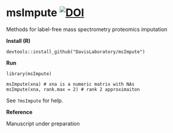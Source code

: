 # msImpute [![DOI](https://zenodo.org/badge/239129382.svg)](https://zenodo.org/badge/latestdoi/239129382)

Methods for label-free mass spectrometry proteomics imputation

**Install (R)**

```
devtools::install_github("DavisLaboratory/msImpute")

```

**Run**

```
library(msImpute)

msImpute(xna) # xna is a numeric matrix with NAs
msImpute(xna, rank.max = 2) # rank 2 approximaiton
```

See `?msImpute` for help. 


**Reference**

Manuscript under preparation

